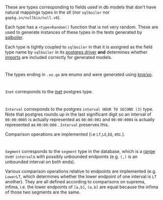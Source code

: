 These are types corresponding to fields used in db models that don't have natural mappings
types in the stl (nor `sqlboiler` nor `gopkg.in/nullbio/null.v6`).

Each type has a `<type>Random()` function that is not very random. These are used to generate instances of these types
in the tests generated by [sqlboiler](https://github.com/vattle/sqlboiler).

Each type is tightly coupled to `sqlboiler` in that it is assigned as the field type name by `sqlboiler` in its 
[postgres driver](https://github.com/vattle/sqlboiler/blob/master/bdb/drivers/postgres.go#L349) **and** determines 
whether [imports](https://github.com/vattle/sqlboiler/blob/master/boilingcore/imports.go#L310) are included correctly
for generated models.

#

The types ending in `.xo.go` are enums and were generated using [knq/xo](https://github.com/knq/xo).

#

`Inet` corresponds to the [inet](https://www.postgresql.org/docs/9.6/static/datatype-net-types.html) postgres type.

#

`Interval` corresponds to the postgres `interval HOUR TO SECOND (3)` type. Note that postgres rounds up in the last
significant digit so an interval of `00:00:0005` is actually represented as `00:00:001` and `00:00:0004` is
actually represented as `00:00:000` . `Interval` preserves this.

Comparison operations are implemented (i.e `LT`,`LE`,`EQ`, etc.).

#

`Segment` corresponds to the `segment` type in the database, which is a [range](https://www.postgresql.org/docs/9.6/static/rangetypes.html)
over `interval`s with possibly unbounded endpoints (e.g. `(,)` is an unbounded interval on both ends).

Various comparison operations relative to endpoints are implemented (e.g. `LowerLT`, which determines whether the
lower endpoint of one interval is `LT` another). They are all defined according to comparisons on suprema, infima, i.e.
the lower endpoints of `[a,b]`, `(a,b]` are equal because the infima of those two segments are the same.

